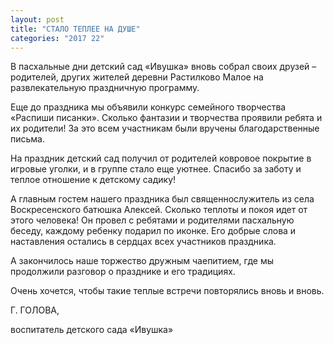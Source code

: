 ```yaml
---
layout: post
title: "СТАЛО ТЕПЛЕЕ НА ДУШЕ"
categories: "2017 22"
---
```


В пасхальные дни детский сад «Ивушка» вновь собрал своих друзей – родителей, других жителей деревни Растилково Малое на развлекательную праздничную программу.

Еще до праздника мы объявили конкурс семейного творчества «Распиши писанки». Сколько фантазии и творчества проявили ребята и их родители! За это всем участникам были вручены благодарственные письма.

На праздник детский сад получил от родителей ковровое покрытие в игровые уголки, и в группе стало еще уютнее. Спасибо за заботу и теплое отношение к детскому садику!

А главным гостем нашего праздника был священнослужитель из села Воскресенского батюшка Алексей. Сколько теплоты и покоя идет от этого человека! Он провел с ребятами и родителями пасхальную беседу, каждому ребенку подарил по иконке. Его добрые слова и наставления остались в сердцах всех участников праздника.

А закончилось наше торжество дружным чаепитием, где мы продолжили разговор о празднике и его традициях.

Очень хочется, чтобы такие теплые встречи повторялись вновь и вновь.

Г. ГОЛОВА,

воспитатель детского сада «Ивушка»


